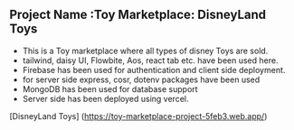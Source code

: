 ## Project Name :Toy Marketplace: DisneyLand Toys

* This is a Toy marketplace where all types of disney Toys are sold.
* tailwind, daisy UI, Flowbite, Aos, react tab etc. have been used here. 
* Firebase has been used for authentication and client side deployment.
* for server side express, cosr, dotenv packages have been used
* MongoDB has been used for database support
* Server side has been deployed using vercel.

[DisneyLand Toys] (https://toy-marketplace-project-5feb3.web.app/)